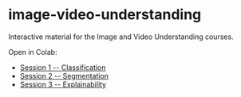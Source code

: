 # image-video-understanding
Interactive material for the Image and Video Understanding courses.

Open in Colab:
* [Session 1 -- Classification](https://colab.research.google.com/github/mtwenzel/image-video-understanding/blob/master/Session_1_CNN_Classification.ipynb "Open Session 1 in Colab")
* [Session 2 -- Segmentation](https://colab.research.google.com/github/mtwenzel/image-video-understanding/blob/master/Session_2_Segmentation.ipynb "Open Session 2 in Colab")
* [Session 3 -- Explainability](https://colab.research.google.com/github/mtwenzel/image-video-understanding/blob/master/Session_3_Explainable_Models.ipynb "Open Session 3 in Colab")

